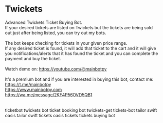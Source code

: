 # Twickets<br>
Advanced Twickets Ticket Buying Bot.<br>
If your desired tickets are listed on Twickets but the tickets are being sold out just after being listed, you can try out my bots.<br>
<br>
The bot keeps checking for tickets in your given price range.<br>
If any desired ticket is found, it will add that ticket to the cart and it will give you notifications/alerts that it has found the ticket and you can complete the payment and buy the ticket.<br>
<br>
Watch demo on: https://youtube.com/@mainbotpy<br>
<br>
It's a premium bot and if you are interested in buying this bot, contact me:<br>
https://t.me/mainbotpy<br>
https://www.mainbotpy.com<br>
https://wa.me/message/2KF4P56OVD5QB1
<br>
<br>
<br>
ticketbot
twickets bot
ticket booking bot
twickets-get
tickets-bot
tailor swift
oasis
tailor swift tickets
oasis tickets
tickets buying bot
